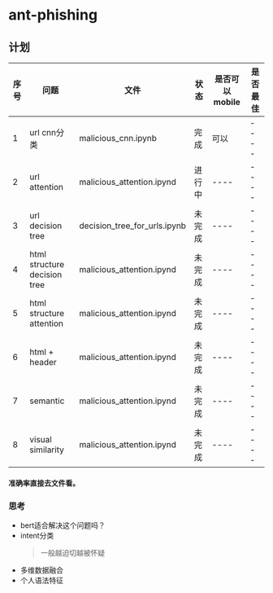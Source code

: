 # ant-phishing
## 计划
|  序号   | 问题  | 文件 | 状态 | 是否可以mobile | 是否最佳 |
|  ----  | ----  | ----  | ----  | ----  | ----  |
| 1  | url cnn分类 | malicious_cnn.ipynb | 完成 | 可以  | ----  |
| 2  | url attention | malicious_attention.ipynd  | 进行中 | ----  | ----  |
| 3  | url  decision tree | decision_tree_for_urls.ipynb  | 未完成 | ----  | ----  |
| 4  | html structure decision tree | malicious_attention.ipynd  | 未完成 | ----  | ----  |
| 5  | html structure  attention | malicious_attention.ipynd  | 未完成 | ----  | ----  |
| 6  | html + header  | malicious_attention.ipynd  | 未完成 | ----  | ----  |
| 7  | semantic | malicious_attention.ipynd  | 未完成 | ----  | ----  |
| 8  | visual similarity | malicious_attention.ipynd  | 未完成 | ----  | ----  |
#### 准确率直接去文件看。
### 思考
* bert适合解决这个问题吗？
* intent分类
    > 一般越迫切越被怀疑
* 多维数据融合
* 个人语法特征